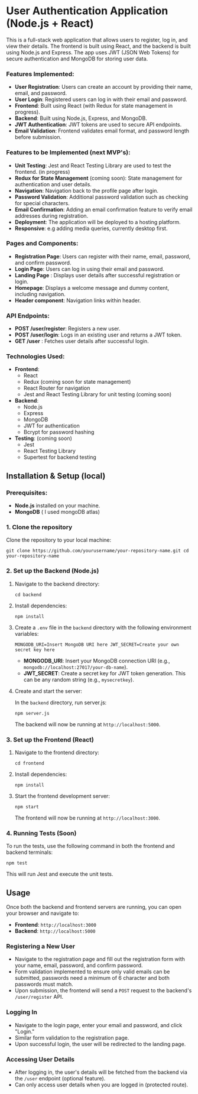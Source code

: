 # 
# User Authentication Application (Node.js + React)

This is a full-stack web application that allows users to register, log in, and view their details. The frontend is built using React, and the backend is built using Node.js and Express. The app uses JWT (JSON Web Tokens) for secure authentication and MongoDB for storing user data.

### Features Implemented:

-   **User Registration**: Users can create an account by providing their name, email, and password.
-   **User Login**: Registered users can log in with their email and password.
-   **Frontend**: Built using React (with Redux for state management in progress).
-   **Backend**: Built using Node.js, Express, and MongoDB.
-   **JWT Authentication**: JWT tokens are used to secure API endpoints.
-   **Email Validation**: Frontend validates email format, and password length before submission.

### Features to be Implemented (next MVP's):
-   **Unit Testing**: Jest and React Testing Library are used to test the frontend. (in progress)
-   **Redux for State Management** (coming soon): State management for authentication and user details.
-   **Navigation**: Navigation back to the profile page after login.
-   **Password Validation**: Additional password validation such as checking for special characters.
-   **Email Confirmation**: Adding an email confirmation feature to verify email addresses during registration.
-   **Deployment**: The application will be deployed to a hosting platform.
-   **Responsive**: e.g adding media queries, currently desktop first.

### Pages and Components:

-   **Registration Page**: Users can register with their name, email, password, and confirm password.
-   **Login Page**: Users can log in using their email and password.
-   **Landing Page** : Displays user details after successful registration or login.
-   **Homepage**: Displays a welcome message and dummy content, including navigation.
-   **Header component**: Navigation links within header.

### API Endpoints:

-   **POST /user/register**: Registers a new user.
-   **POST /user/login**: Logs in an existing user and returns a JWT token.
-   **GET /user** : Fetches user details after successful login.

### Technologies Used:

-   **Frontend**:
    -   React
    -   Redux (coming soon for state management)
    -   React Router for navigation
    -   Jest and React Testing Library for unit testing (coming soon)
-   **Backend**:
    -   Node.js
    -   Express
    -   MongoDB 
    -   JWT for authentication
    -   Bcrypt for password hashing
-   **Testing**: (coming soon)
    -   Jest
    -   React Testing Library
    -   Supertest for backend testing 
    
## Installation & Setup (local)

### Prerequisites:

-   **Node.js** installed on your machine. 
-   **MongoDB** ( I used mongoDB atlas)

### 1. Clone the repository

Clone the repository to your local machine:

`git clone https://github.com/yourusername/your-repository-name.git
cd your-repository-name` 

### 2. Set up the Backend (Node.js)

1.  Navigate to the backend directory:
    
    `cd backend` 
    
2.  Install dependencies:
    
    
    `npm install` 
    
3.  Create a `.env` file in the `backend` directory with the following environment variables:
    
    `MONGODB_URI=Insert MongoDB URI here
    JWT_SECRET=Create your own secret key here` 
    
    -   **MONGODB_URI**: Insert your MongoDB connection URI (e.g., `mongodb://localhost:27017/your-db-name`).
    -   **JWT_SECRET**: Create a secret key for JWT token generation. This can be any random string (e.g., `mysecretkey`).
    
4.  Create and start the server:
    
    In the `backend` directory, run server.js:
    
    `npm server.js` 
    
    The backend will now be running at `http://localhost:5000`.
    

### 3. Set up the Frontend (React)

1.  Navigate to the frontend directory:
    
    `cd frontend` 
    
2.  Install dependencies:
   
    `npm install` 
    
3.  Start the frontend development server:
    
    `npm start` 
    
    The frontend will now be running at `http://localhost:3000`.
    

### 4. Running Tests (Soon)

To run the tests, use the following command in both the frontend and backend terminals:

`npm test` 

This will run Jest and execute the unit tests.

## Usage

Once both the backend and frontend servers are running, you can open your browser and navigate to:

-   **Frontend**: `http://localhost:3000`
-   **Backend**: `http://localhost:5000`

### Registering a New User

-   Navigate to the registration page and fill out the registration form with your name, email, password, and confirm password.
- Form validation implemented to ensure only valid emails can be submitted, passwords need a minimum of 6 character and both passwords must match. 
-   Upon submission, the frontend will send a `POST` request to the backend's `/user/register` API.

### Logging In

-   Navigate to the login page, enter your email and password, and click "Login."
- Similar form validation to the registration page.
-   Upon successful login, the user will be redirected to the landing page.

### Accessing User Details

-   After logging in, the user's details will be fetched from the backend via the `/user` endpoint (optional feature).
- Can only access user details when you are logged in (protected route).

